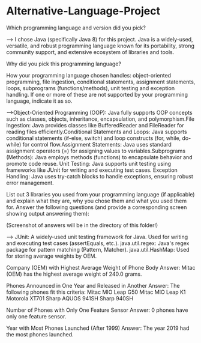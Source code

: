 # Alternative-Language-Project


Which programming language and version did you pick?

--> I chose Java (specifically Java 8) for this project. Java is a widely-used, versatile, and robust programming language known for its portability, strong community support, and extensive ecosystem of libraries and tools.

Why did you pick this programming language?


How your programming language chosen handles: object-oriented programming, file ingestion, conditional statements, assignment statements, loops, subprograms (functions/methods), unit testing and exception handling. If one or more of these are not supported by your programming language, indicate it as so. 

-->Object-Oriented Programming (OOP): Java fully supports OOP concepts such as classes, objects, inheritance, encapsulation, and polymorphism.File Ingestion: Java provides classes like BufferedReader and FileReader for reading files efficiently.Conditional Statements and Loops: Java supports conditional statements (if-else, switch) and loop constructs (for, while, do-while) for control flow.Assignment Statements: Java uses standard assignment operators (=) for assigning values to variables.Subprograms (Methods): Java employs methods (functions) to encapsulate behavior and promote code reuse. Unit Testing: Java supports unit testing using frameworks like JUnit for writing and executing test cases.
Exception Handling: Java uses try-catch blocks to handle exceptions, ensuring robust error management.

List out 3 libraries you used from your programming language (if applicable) and explain what they are, why you chose them and what you used them for.
Answer the following questions (and provide a corresponding screen showing output answering them):

(Screenshot of answers will be in the directory of this folder!)


--> JUnit: A widely-used unit testing framework for Java. Used for writing and executing test cases (assertEquals, etc.).
java.util.regex: Java's regex package for pattern matching (Pattern, Matcher).
java.util.HashMap: Used for storing average weights by OEM.

Company (OEM) with Highest Average Weight of Phone Body
Answer: Mitac (OEM) has the highest average weight of 240.0 grams.


Phones Announced in One Year and Released in Another
Answer: The following phones fit this criteria:
Mitac MIO Leap G50
Mitac MIO Leap K1
Motorola XT701
Sharp AQUOS 941SH
Sharp 940SH

 Number of Phones with Only One Feature Sensor
Answer: 0 phones have only one feature sensor.

Year with Most Phones Launched (After 1999)
Answer: The year 2019 had the most phones launched.



